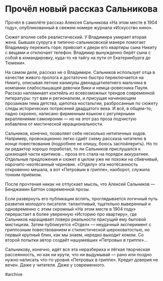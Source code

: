 
# Прочёл новый рассказ Сальникова

​​Прочёл в самолёте рассказ Алексея Сальникова «На этом месте в 1904 году», опубликованный в свежем номере журнала «Искусство кино».

Сюжет вполне себе реалистический. У Владимира умирает вторая жена. Бывшая супруга в типично-сальниковской манере помогает Владимиру пережить горе: привозит к двери его квартиры сына Никиту с вещами и отключает телефон. Владимир вынужденно берёт сына с собой в командировку, куда-то «в тайгу на пути от Екатеринбурга до Тюмени».

На самом деле, рассказ не о Владимире. Сальников использует отца в качестве живого пролога и достаточно быстро переключается на Никиту, описывая летние каникулы двенадцатилетнего мальчика в компании слабослышащей девочки Вики и немца-ровесника Пауля. Рассказ напоминает коктейль из всевозможных трендов современной литературы: тут вам и регионализм, и присущая начинающим прозаикам тема детства, щепотка ностальгии, разбросанные по сюжету следы исторических потрясений двадцатого века. И всё, в общем-то, ладно скроено, написано фирменным языком с регулярными вкраплениями самоиронии — но на этот раз проза подчистую избавлена от мистической иррациональности. 

Сальников, конечно, позволяет себе несколько нетипичных ходов. Например, провокационно легко сдаёт схему рассказа читателю в конце повествования (подробнее не опишу, боюсь заспойлерить). Но то ли редактор хорошо поработал, то ли Сальников прислушался к цокающей части критиков… проза его стала на порядок аккуратнее. Отдельные предложения и сюжет в целом уже не похожи на сбивчивый, нарочито-неотёсанный черновик. «Отделу» эта неотёсанность откровенно мешала, а вот «Петровым в гриппе», наоборот, служила тонким приёмом.

После прочтения никак не отпускает мысль, что Алексей Сальников — Бенджамин Баттон современной прозы. 

Если развернуть его публикации вспять, проглядывается логичный путь развития молодого писателя: талантливый, тщательно выверенный и одновременно с этим скромный «На этом месте в 1904 году» перерастает в более уверенную «Историю про квартиру», где Сальников наращивает поверх реальности присущий ему бытовой мистицизм. Затем публикуется «Отдел» — неудачный эксперимент c гриппозным повествованием и стилистической шероховатостью, но первый крупный блин, как мы знаем, нередко выходит комом. Со второй попытки автор создаёт нашумевших «Петровых в гриппе»…

Сальникову, конечно, идёт вся эта неразбериха и лёгкая творческая рассеянность, но как ни крути, что ни выдумывай — рано или поздно нужно написать что-то уровня «Петровых в гриппе». Кредит доверия не вечен. Даже у читателя. Даже у современного.

#archive